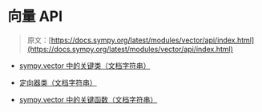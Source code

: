 # 向量 API

> 原文：[https://docs.sympy.org/latest/modules/vector/api/index.html](https://docs.sympy.org/latest/modules/vector/api/index.html)

+   [sympy.vector 中的关键类（文档字符串）](classes.html)

+   [定向器类（文档字符串）](orienterclasses.html)

+   [sympy.vector 中的关键函数（文档字符串）](vectorfunctions.html)
